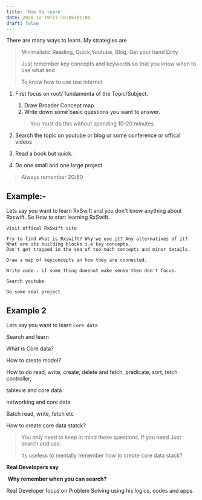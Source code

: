 ```yaml
---
title: 'How to learn'
date: 2020-12-19T17:18:05+01:00
draft: false
---
```




There are many ways to learn. My strategies are

> Minimalistic Reading, Quick,Youtube, Blog, Get your hand Dirty
>
> Just remember key concepts and keywords so that you know when to use what and 
>
> To know how to use use internet

1. First focus on root/ fundamenta of the Topic/Subject. 

    1. Draw Broader Concept map.
    2. Write down some basic questions you want to answer.

    > You must do this without spending 10-20 minutes

2. Search the topic on youtube or blog or some conference or offical videos
3. Read a book but quick.
4. Do one small and one large project



> Always remember 20/80





## Example:- 

Lets say you want to learn RxSwift and you don't know anything about Rxswift. So How to start learning RxSwift.



```yacas
Visit offical RxSwift site

Try to find What is Rxswift? Why we use it? Any alternatives of it? What are its building blocks i.e key concepts.
Don't get trapped in the sea of too much concepts and minor details.

Draw a map of keyconcepts an how they are connected.

Write code.. if some thing doesnot make sense then don't focus.

Search youtube

Do some real project
```



## Example 2

Lets say you want to learn `Core data`



Search and learn 

What is Core data?

How to create model?

How to do read, write, create, delete and fetch, predicate, sort, fetch controller,

tablevie and core data

networking and core data

Batch read, write, fetch etc

How to create core data statck?



> You only need to keep in mind these questions. If you need Just search and use.
>
> Its useless to mentally remember how to create core data stack?
>
> 

 

**Real Developers say** 

​	 **Why remember when you can search?**



Real Developer focus on Problem Solving using his logics, codes and apps.

